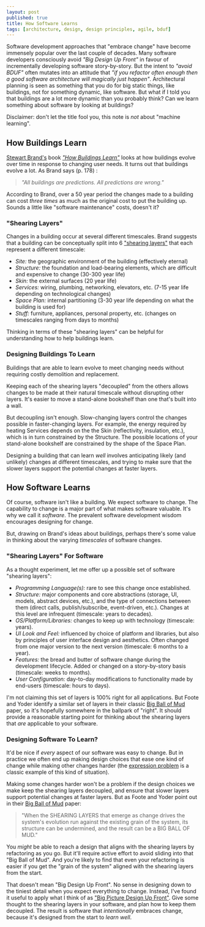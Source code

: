 ```yaml
---
layout: post
published: true
title: How Software Learns
tags: [architecture, design, design principles, agile, bduf]
---
```


Software development approaches that "embrace change" have become immensely popular over the last couple of decades. Many software developers consciously avoid *"Big Design Up Front"* in favour of incrementally developing software story-by-story. But the intent to *"avoid BDUF"* often mutates into an attitude that *"if you refactor often enough then a good software architecture will magically just happen"*. Architectural planning is seen as something that you do for big static things, like buildings, not for something dynamic, like software. But what if I told you that buildings are a lot more dynamic than you probably think? Can we learn something about software by looking at buildings?

Disclaimer: don't let the title fool you, this note is *not* about "machine learning".

## How Buildings Learn

[Stewart Brand's](https://en.wikipedia.org/wiki/Stewart_Brand) book [*"How Buildings Learn"*](https://en.wikipedia.org/wiki/How_Buildings_Learn) looks at how buildings evolve over time in response to changing user needs. It turns out that buildings evolve a lot. As Brand says (p. 178) :

> *"All buildings are predictions. All predictions are wrong."*

According to Brand, over a 50 year period the changes made to a building can cost *three times* as much as the original cost to put the building up. Sounds a little like "software maintenance" costs, doesn't it?

### "Shearing Layers"

Changes in a building occur at several different timescales. Brand suggests that a building can be conceptually split into 6 ["shearing layers"](https://en.wikipedia.org/wiki/Shearing_layers) that each represent a different timescale:

- _Site:_ the geographic environment of the building (effectively eternal)
- _Structure:_ the foundation and load-bearing elements, which are difficult and expensive to change (30-300 year life)
- _Skin:_ the external surfaces (20 year life)
- _Services:_ wiring, plumbing, networking, elevators, etc. (7-15 year life depending on technological changes)
- _Space Plan:_ internal partitioning (3-30 year life depending on what the building is used for)
- _Stuff:_ furniture, appliances, personal property, etc. (changes on timescales ranging from days to months)

Thinking in terms of these "shearing layers" can be helpful for understanding how to help buildings learn.

### Designing Buildings To Learn

Buildings that are able to learn evolve to meet changing needs without requiring costly demolition and replacement.

Keeping each of the shearing layers "decoupled" from the others allows changes to be made at their natural timescale without disrupting other layers. It's easier to move a stand-alone bookshelf than one that's built into a wall.

But decoupling isn't enough. Slow-changing layers control the changes possible in faster-changing layers. For example, the energy required by heating Services depends on the the Skin (reflectivity, insulation, etc.), which is in turn constrained by the Structure. The possible locations of your stand-alone bookshelf are constrained by the shape of the Space Plan.

Designing a building that can learn *well* involves anticipating likely (and unlikely) changes at different timescales, and trying to make sure that the slower layers support the potential changes at faster layers.

## How Software Learns

Of course, software isn't like a building. We expect software to change. The capability to change is a major part of what makes software valuable. It's why we call it *software*. The prevalent software development wisdom encourages designing for change.

But, drawing on Brand's ideas about buildings, perhaps there's some value in thinking about the varying *timescales* of software changes.

### "Shearing Layers" For Software

As a thought experiment, let me offer up a possible set of software "shearing layers":

- _Programming Language(s):_ rare to see this change once established.
- _Structure:_  major components and core abstractions (storage, UI, models, abstract devices, etc.), and the type of connections between them (direct calls, publish/subscribe, event-driven, etc.). Changes at this level are infrequent (timescale: years to decades).
- _OS/Platform/Libraries:_ changes to keep up with technology (timescale: years).
- _UI Look and Feel:_ influenced by choice of platform and libraries, but also by principles of user interface design and aesthetics. Often changed from one major version to the next version (timescale: 6 months to a year).
- _Features:_ the bread and butter of software change during the development lifecycle. Added or changed on a story-by-story basis (timescale: weeks to months).
- _User Configuration:_ day-to-day modifications to functionality made by end-users (timescale: hours to days).

I'm not claiming this set of layers is 100% right for all applications. But Foote and Yoder identify a similar set of layers in their classic [Big Ball of Mud](http://www.laputan.org/mud/) paper, so it's hopefully somewhere in the ballpark of "right". It should provide a reasonable starting point for thinking about the shearing layers that *are* applicable to your software.

### Designing Software To Learn?

It'd be nice if *every* aspect of our software was easy to change. But in practice we often end up making design choices that ease one kind of change while making other changes harder (the [expression problem](https://en.wikipedia.org/wiki/Expression_problem) is a classic example of this kind of situation).

Making some changes harder won't be a problem if the design choices we make keep the shearing layers decoupled, and ensure that slower layers support potential changes at faster layers. But as Foote and Yoder point out in their [Big Ball of Mud](http://www.laputan.org/mud/) paper:

> "When the SHEARING LAYERS that emerge as change drives the system's evolution run against the existing grain of the system, its structure can be undermined, and the result can be a BIG BALL OF MUD."

You *might* be able to reach a design that aligns with the shearing layers by refactoring as you go. But it'll require active effort to avoid sliding into that "Big Ball of Mud". And you're likely to find that even your refactoring is easier if you get the "grain of the system" aligned with the shearing layers from the start.

That doesn't mean "Big Design Up Front". No sense in designing down to the tiniest detail when you expect everything to change. Instead, I've found it useful to apply what I think of as ["Big Picture Design Up Front"](http://www.codingthearchitecture.com/2017/10/11/evolutionary_design_still_requires_up_front_thinking.html). Give some thought to the shearing layers in your software, and plan how to keep them decoupled. The result is software that *intentionally* embraces change, because it's designed from the start to *learn well*.
